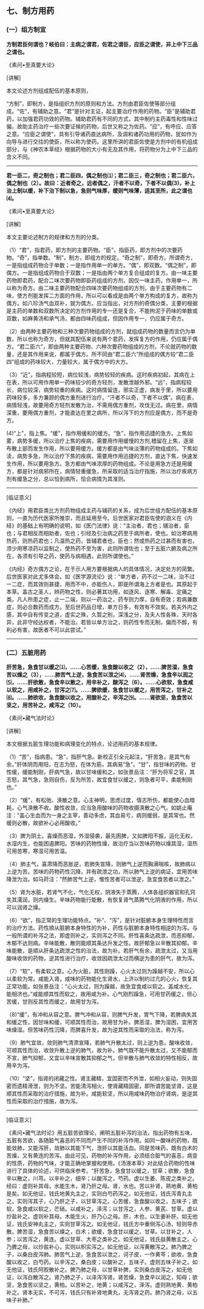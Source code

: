## 七、制方用药

### (一）组方制宜

**方制君臣何谓也？岐伯曰：主病之谓君，佐君之谓臣，应臣之谓使，非上中下三品之谓也。**

​《素问•至真要大论》

[讲解]

本文论述方剂组成配伍的基本原则，

“方制”，即制方，是指组织方剂的原则和方法。方剂由君臣佐使等部分组成。“佐”，有辅助之意。“君”是针对主证，起主要治疗作用的药物。“臣”是辅助君药，以加强君药功效的药物。辅助君药有不同的方式，其中制约主药毒性和性味过偏，故助主药治疗一些次要证候的药物，后世又称之为佐药。“应”，有呼应、应答之意。“应臣之谓使”，具有引导诸药直达病所，及调和诸药功用的药物，犹如作为向导与进行交往的使臣，所以称为使药。这里所讲的君臣佐使是方剂中的有机组成部分，与《神农本草经》根据药物的大小有无及其作用，将药物分为上中下三品的含义不同。

* * *

**君一臣二，奇之制也；君二臣四，偶之制也⑴；君二臣三，奇之制也；君二臣六，偶之制也（2）。故曰：近者奇之，远者偶之，汗者不以奇，下者不以偶(3)，补上治上制以缓，补下治下制以急，急则气味厚，缓则气味薄，适其至所，此之谓也⑷。**

​《素问•至真要大论》

[讲解]

本文主要论述制方的规律和方剂的分类。

（1）“君”，指君药，即方剂的主要药物。“臣”，指臣药，即方剂中的次要药物。“奇”，指单数。“制”，制方，即组方的规定。“奇之制”，即奇方。所谓奇方，一是指组成药物合于单数；一是指作用单一的单方。“偶”，即双数。“偶之制”，即偶方。一是指组成药物合于双数；一是指由两个单方复合组成的复方。由一味主要药物即君药，配合二味次要药物即臣药组成的方剂，因仅一味主药，作用单一，所以称为奇方。由二味主要药物配合四味次要药物组成的方剂，由于主要药物有二味，使方剂能发挥二方面的作用，所以可以看成是由两个单方构成的复方，故称为偶方。如八珍汤气血双补，就为偶方。应当指出，对方剂的奇偶分类，主要的根据是主药的单数和双数所决定的方剂作用的专一还是复合，不能拘泥于药味的单数或双数，如麻黄汤和承气汤，都由四味药组成，但因作用专一，仍应属于奇方。

（2）由两种主要药物和三种次要药物组成的方剂，就组成药物的数量而言仍为单数，所以也称为奇方，但就其配伍来说有两个君药，发挥复方的作用，仍应属于偶方。“君二臣六”，即由两种主要药物、六种次要药物组成的方剂，不论就药物的数量，还是其作用来说，都属于偶方。所不同由“君二臣六”所组成的偶方较“君二臣四”组成的药味较大，力量较大，属于偶方中的大方。

（3）“近”，指病程较短，病位较浅，病势较轻的疾病。这时疾病初起，其病在上在表，所以可用作用单一药味较少的奇方轻剂，发散泄越外邪。“远”，指病程较长，病位较深，病势较重的疾病。这时病情留连，邪实正虚，病发于里，所以要用药味较多，多方兼顾的偶方重剂进行治疗。“汗者不以奇，下者不以偶”。病在表，病情轻浅，故要用奇方轻剂发散为治，不需用偶方重剂，攻伐无过。病在里，病情深重，要用偶方重剂，才能直达在里之病所，所以泻下的方剂应是偶方，而不是奇方。

(4)“上”，指上焦。“缓”，指作用缓和的缓方。“急”，指作用迅捷的急方。上焦如雾，病势多缓，所以治疗上焦的疾病，需要用作用缓慢的方剂,稽留在上焦，逐渐布散上部而发生作用，所以要用缓方。缓方都是由气味淡薄的药物组成的。下焦如渎，病势多急，所以治疗下焦的疾病，需要用作用迅捷的方剂，直达下焦，快速发生作用，所以要用急方。急方都由气味浓厚的药物组成。不论是用急方还是用缓方，都是针对病邪所在，病情轻重缓急，所采取的适当治疗指施，所以治疗疾病方剂有缓急之分，总以恰到病所，恰合病情为其准则。

* * *

[临证意义]

《内经》用君臣类比方剂药物组成主药与辅药的关系，成为后世组方配伍的基本原则，一直为历代医家所推崇，而且延用至今。后世医家对君臣佐使的涵义在《内经》的基础上有明确的说明，如《医门法律》说：“主治者，君也；辅治者，臣也；与君相反而相助者，佐也；引经及引治病之药至于病所者，使也。如治寒病用热药，则热药君也；凡温热之药，皆辅君者也，臣也；然或热药之过甚而有害也，须少用寒凉药以监制之，使热药不至为害，此则所谓佐也；至于五脏六腑及病之所在，各须有引导之药，使药与病相遇，此则所谓使也。”

《内经》奇方偶方之论，在于示人用方要根据病人的具体情况，决定处方的简繁。后世医家对此尤多体会。如《医学源流论》说：“单方者，药不过一二味，治不过一二症，而其效则甚捷，用而不中，亦能伤人，即是所谓海上方者是也。其原起于本草。盖古之圣人，辨药物之性，则必著其功用，如逐风、逐寒、解毒、定痛之类。凡人所患之症，止一二端，则以一药治之，药专则力厚，自有奇效；若病兼数症，则必合数药而成方。至后世药品日增，单方日多，有效有不效矣。若夫外内之感，其中自有传变之道，虚实之殊，久暂之别，深浅之分，及夫人性各殊，天时各异，此非守经达权者，不能治。若皆以单方治之，则药性专而无制，偏而不醇，有利必有害，故医者不可以此尝试。”

* * *

### (二）五脏用药

**肝苦急，急食甘以缓之⑴，......心苦缓，急食酸以收之（2），……脾苦湿，急食苦以燥之（3），……肺苦气上逆，急食苦以泄之⑷，……肾苦燥，急食辛以润之⑸，……肝欲散，急食辛以散之，用辛补之，酸泻之（6）。……心欲软，急食咸以软之，用咸补之，甘泻之⑺。……脾欲缓，急食甘以缓之，用苦泻之，甘补之⑻。……肺欲收，急食酸以收之，用酸补之，辛泻之⑼。…...肾欲坚，急食苦以坚之，用苦补之，咸泻之（10）。**

​《素问•藏气法时论》

[讲解]

本文根据五脏生理功能和病理变化的特点，论述用药的基本规律。

（1）“苦”，指病患。“急”，指肝气急。新校正引全元起注，“肝苦急，是其气有余。”肝体阴而用阳，在志为怒，在体为筋，其病易“急”。“甘”，指甘味的药物。甘性缓，缓能制刚，肝病气急，故以甘味缓和之。如张景岳注：“肝为将军之官，其志怒，其气急，急则自伤，反为所苦，故宜食甘以缓之，则急者可平，柔能制刚也。”

（2）“缓”，有松弛、涣散之意。心主神明，思虑过度，情志所伤，都能使心血暗耗，心气涣散不收。酸性收敛，应当急用酸味的药物收摄涣散之心气。如姚止庵注：“盖心生血而为一身之主宰，善动多虑，其血易亏，病则缓弱，是其常也。然缓则必散，故欲补心必用酸收。”

（3）脾为阴土，喜燥而恶湿，外湿侵袭，最先困脾，又如脾阳不振，运化无权，水湿内生，也能困遏脾阳。苦味的药物性燥，故治疗当以苦味药物以燥其湿，湿热可用苦寒，寒湿可用苦温。

（4）肺主气，喜肃降而恶胀逆，若肺失宣降，则肺气上逆而胸满喘咳，故肺病以上逆为苦。苦味的药物药性沉降，并有疏泄之功，所以肺气上逆的病证，宜用苦味降泄为治。如马莳注：“然肺苦气上逆，惟性苦者可以泄逆，急宜食苦者以泄之。”

（5）肾为水脏，若肾气不化，气化无权，阴液失于蒸腾，人体各组织器官和孔窍失其濡润，则内燥生。辛味药物能行能散，有恢复肾气蒸腾气化阴液的作用，所以可以润肾之燥。

（6）“欲”，指正常的生理功能特点。“补”、“泻”，是针对脏腑本身生理特性而言的治疗方法。药性顺从脏腑本身特性的为补，药性与脏腑本身特性相逆的为泻。与一般所谓的补泻之法，即虚则补之，实则泻之不同。肝性喜条达疏泄，而恶抑郁，木郁不达则病。辛味能散，散则能顺其条达升发之性。故肝郁急以辛散其抑郁。辛味能散，是顺从肝条达疏泄之性的治法，故为补。若肝气有余，疏泄太过，又当用酸味收敛的药物，逆其性进行治疗，收敛因疏泄太过而横逆为患的肝气，故为泻。

（7）“软”，有柔软之意。心为火脏，其性刚躁，心火太过则为躁越不安，所以心以柔软为常。咸能入肾，咸味的药物能化生肾水，上济以制约过亢的心火，恢复其正常功能。如张景岳注：“心火太过，则为躁越，故急宜食咸以软之。盖咸水化，能相济也。”咸能顺其性而软之，故用咸为补。心气刚烈躁急，可用甘药缓之，但心苦缓，甘则反其性而缓之，故用甘为泻。

（8)“缓”，有冲和从容之意。脾气冲和从容，则脾气升发，胃气下降，若脾病失其和缓之性，因甘味和缓，可顺其性而治，故用甘为补。脾恶湿，脾为湿困，宜用苦味燥湿。但苦味药性沉降，而脾喜升发，故为逆其性而采取的治法，称为泻。

（9）肺气宜敛，敛则肺气清肃宣降，若肺气升散太过，则上逆为患。酸味收敛，可顺其性而治，收敛升散上逆的肺气，故为补。肺气既不能升散太过，又不能郁而不宣，肺气抑郁，又宜以辛味宣散其抑郁之气，但辛散与肺气收敛的特性相反，故用辛为泻。

（10）“坚”，指肾的闭藏之性。肾主藏精，宜固密而不外泄，如相火妄动，则失固密而遗精滑泄，则为不坚。苦能清泻相火，使肾藏精固密，即所谓苦能坚肾，这是顺其性而采取的治疗措施，故为补。咸能软坚，所以用咸味药物治疗肾病，是逆其性而采取的治疗措施，故为泻。

* * *

[临证意义]

《素问•藏气法时论》用五脏苦欲理论，阐明五脏补泻的治法，指出药物有五味，五脏有苦欲，各随脏气喜恶的不同而产生不同的补泻作用。如同一酸味的药物，既能敛肺，又能泻肝，敛肺以其能下气，泄肝以其能活血。同是苦味药，既有白术的苦燥，又有黄连的苦泻。由此可见，药物的补泻作用，必须结合脏气的喜恶，病变的性质，药物的气味，才能正确地掌握和使用。《汤液本草》对此结合药物的性味进行了具体的论述，可供临床参考。“肝苦急，急食甘以缓之，甘草；欲散，急食辛以散之，川芎。以辛补之，细辛；以酸泻之，芍药。虚以生姜、陈皮之类补之。经曰：虚则补其母。水能生木，肾乃肝之母。肾，水也。苦以补肾，熟地黄、黄柏是矣。如无他证，钱氏地黄丸主之，实则白芍药泻之。如无他证，钱氏泻青丸主之。实则泻其子，心乃肝之子，以甘草泻之。心苦缓，急食酸以收之，五味子；欲软，急食咸以软之，芒硝。以咸补之，泽泻；以甘泻之，人参、黄芪、甘草。虚以炒盐补之。虚则补其母。木能生火，肝乃心之母。肝，木也，以生姜补肝。如无他证，钱氏安神丸主之，实则甘草泻之。如无他证，钱氏方中重侧泻心汤，轻则导赤散。脾苦湿，急食苦以燥之，白术；欲缓，急食甘以缓之，甘草。以甘补之，人参；以苦泻之，黄连。虚以甘草、大枣之类补之。如无他证，钱氏益黄散主之。心乃脾之母，以炒盐补心，实则以枳实泻之。如无他证，以泻黄散泻之。肺乃脾之子，以桑白皮泻肺。肺苦气上逆，急食苦以泄之，诃子皮，一作黄芩；欲收，急食酸以收之，白芍药。以辛泻之，桑白皮；以酸补之，五味子。虚则五味子补之。如无他证，钱氏阿胶散补之。脾乃肺之母，以甘草补脾，实则桑白皮泻之，如无他证，以泻白散泻之。肾乃肺之子，以泽泻泻肾。肾苦燥，急食辛以润之，知母；欲坚，急食苦以坚之，黄柏。以苦补之，地黄；以咸泻之，泽泻。虚则熟地黄、黄柏补之。肾本无实，不可泻，钱氏只有补肾地黄丸，无泻肾之药。肺乃肾之母，以五味子补肺。”

